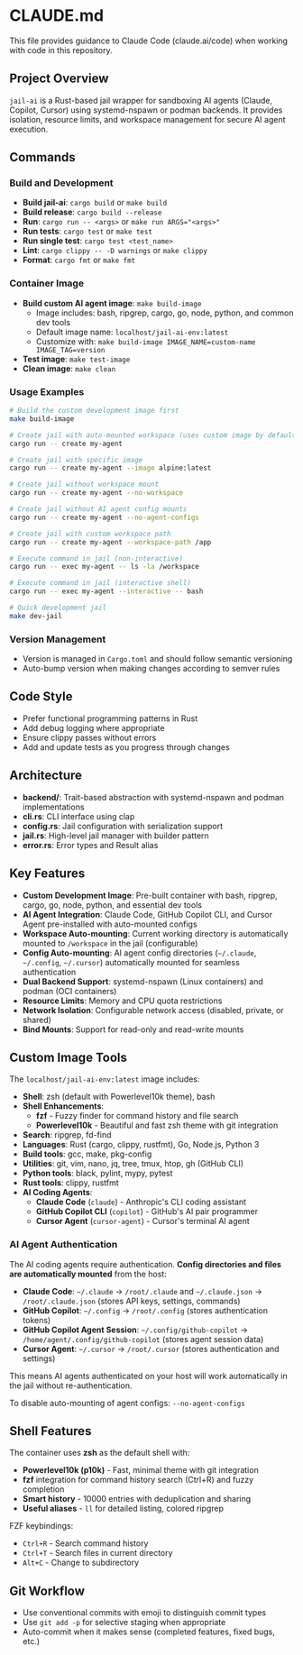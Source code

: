 # CLAUDE.md

This file provides guidance to Claude Code (claude.ai/code) when working with code in this repository.

## Project Overview

`jail-ai` is a Rust-based jail wrapper for sandboxing AI agents (Claude, Copilot, Cursor) using systemd-nspawn or podman backends. It provides isolation, resource limits, and workspace management for secure AI agent execution.

## Commands

### Build and Development
- **Build jail-ai**: `cargo build` or `make build`
- **Build release**: `cargo build --release`
- **Run**: `cargo run -- <args>` or `make run ARGS="<args>"`
- **Run tests**: `cargo test` or `make test`
- **Run single test**: `cargo test <test_name>`
- **Lint**: `cargo clippy -- -D warnings` or `make clippy`
- **Format**: `cargo fmt` or `make fmt`

### Container Image
- **Build custom AI agent image**: `make build-image`
  - Image includes: bash, ripgrep, cargo, go, node, python, and common dev tools
  - Default image name: `localhost/jail-ai-env:latest`
  - Customize with: `make build-image IMAGE_NAME=custom-name IMAGE_TAG=version`
- **Test image**: `make test-image`
- **Clean image**: `make clean`

### Usage Examples
```bash
# Build the custom development image first
make build-image

# Create jail with auto-mounted workspace (uses custom image by default)
cargo run -- create my-agent

# Create jail with specific image
cargo run -- create my-agent --image alpine:latest

# Create jail without workspace mount
cargo run -- create my-agent --no-workspace

# Create jail without AI agent config mounts
cargo run -- create my-agent --no-agent-configs

# Create jail with custom workspace path
cargo run -- create my-agent --workspace-path /app

# Execute command in jail (non-interactive)
cargo run -- exec my-agent -- ls -la /workspace

# Execute command in jail (interactive shell)
cargo run -- exec my-agent --interactive -- bash

# Quick development jail
make dev-jail
```

### Version Management
- Version is managed in `Cargo.toml` and should follow semantic versioning
- Auto-bump version when making changes according to semver rules

## Code Style

- Prefer functional programming patterns in Rust
- Add debug logging where appropriate
- Ensure clippy passes without errors
- Add and update tests as you progress through changes

## Architecture

- **backend/**: Trait-based abstraction with systemd-nspawn and podman implementations
- **cli.rs**: CLI interface using clap
- **config.rs**: Jail configuration with serialization support
- **jail.rs**: High-level jail manager with builder pattern
- **error.rs**: Error types and Result alias

## Key Features

- **Custom Development Image**: Pre-built container with bash, ripgrep, cargo, go, node, python, and essential dev tools
- **AI Agent Integration**: Claude Code, GitHub Copilot CLI, and Cursor Agent pre-installed with auto-mounted configs
- **Workspace Auto-mounting**: Current working directory is automatically mounted to `/workspace` in the jail (configurable)
- **Config Auto-mounting**: AI agent config directories (`~/.claude`, `~/.config`, `~/.cursor`) automatically mounted for seamless authentication
- **Dual Backend Support**: systemd-nspawn (Linux containers) and podman (OCI containers)
- **Resource Limits**: Memory and CPU quota restrictions
- **Network Isolation**: Configurable network access (disabled, private, or shared)
- **Bind Mounts**: Support for read-only and read-write mounts

## Custom Image Tools

The `localhost/jail-ai-env:latest` image includes:
- **Shell**: zsh (default with Powerlevel10k theme), bash
- **Shell Enhancements**:
  - **fzf** - Fuzzy finder for command history and file search
  - **Powerlevel10k** - Beautiful and fast zsh theme with git integration
- **Search**: ripgrep, fd-find
- **Languages**: Rust (cargo, clippy, rustfmt), Go, Node.js, Python 3
- **Build tools**: gcc, make, pkg-config
- **Utilities**: git, vim, nano, jq, tree, tmux, htop, gh (GitHub CLI)
- **Python tools**: black, pylint, mypy, pytest
- **Rust tools**: clippy, rustfmt
- **AI Coding Agents**:
  - **Claude Code** (`claude`) - Anthropic's CLI coding assistant
  - **GitHub Copilot CLI** (`copilot`) - GitHub's AI pair programmer
  - **Cursor Agent** (`cursor-agent`) - Cursor's terminal AI agent

### AI Agent Authentication

The AI coding agents require authentication. **Config directories and files are automatically mounted** from the host:
- **Claude Code**: `~/.claude` → `/root/.claude` and `~/.claude.json` → `/root/.claude.json` (stores API keys, settings, commands)
- **GitHub Copilot**: `~/.config` → `/root/.config` (stores authentication tokens)
- **GitHub Copilot Agent Session**: `~/.config/github-copilot` → `/home/agent/.config/github-copilot` (stores agent session data)
- **Cursor Agent**: `~/.cursor` → `/root/.cursor` (stores authentication and settings)

This means AI agents authenticated on your host will work automatically in the jail without re-authentication.

To disable auto-mounting of agent configs: `--no-agent-configs`

## Shell Features

The container uses **zsh** as the default shell with:
- **Powerlevel10k (p10k)** - Fast, minimal theme with git integration
- **fzf** integration for command history search (Ctrl+R) and fuzzy completion
- **Smart history** - 10000 entries with deduplication and sharing
- **Useful aliases** - `ll` for detailed listing, colored ripgrep

FZF keybindings:
- `Ctrl+R` - Search command history
- `Ctrl+T` - Search files in current directory
- `Alt+C` - Change to subdirectory

## Git Workflow

- Use conventional commits with emoji to distinguish commit types
- Use `git add -p` for selective staging when appropriate
- Auto-commit when it makes sense (completed features, fixed bugs, etc.)
